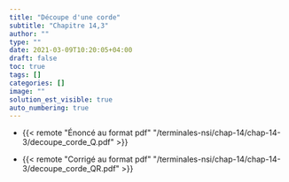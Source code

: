 ```yaml
---
title: "Découpe d'une corde"
subtitle: "Chapitre 14,3"
author: ""
type: ""
date: 2021-03-09T10:20:05+04:00
draft: false
toc: true
tags: []
categories: []
image: ""
solution_est_visible: true
auto_numbering: true
---
```


- {{< remote "Énoncé au format pdf" "/terminales-nsi/chap-14/chap-14-3/decoupe_corde_Q.pdf" >}}

- {{< remote "Corrigé au format pdf" "/terminales-nsi/chap-14/chap-14-3/decoupe_corde_QR.pdf" >}}